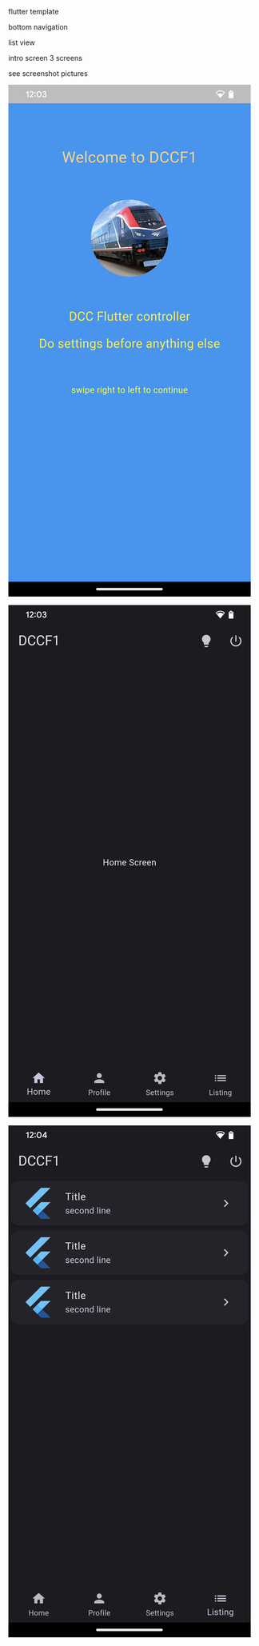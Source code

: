 flutter template

bottom navigation

list view

intro screen 3 screens

see screenshot pictures

![Model](https://github.com/sonnny/flutter_template5/blob/main/Screenshot_20240406-120323.png)


![Model](https://github.com/sonnny/flutter_template5/blob/main/Screenshot_20240406-120346.png)

![Model](https://github.com/sonnny/flutter_template5/blob/main/Screenshot_20240406-120411.png)
